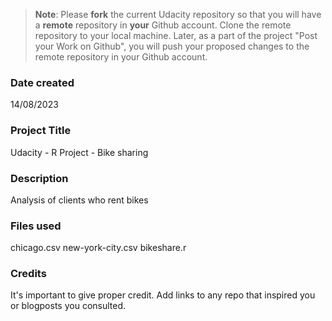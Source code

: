 >**Note**: Please **fork** the current Udacity repository so that you will have a **remote** repository in **your** Github account. Clone the remote repository to your local machine. Later, as a part of the project "Post your Work on Github", you will push your proposed changes to the remote repository in your Github account.

### Date created
14/08/2023

### Project Title
Udacity - R Project - Bike sharing

### Description
Analysis of clients who rent bikes

### Files used
chicago.csv
new-york-city.csv
bikeshare.r

### Credits
It's important to give proper credit. Add links to any repo that inspired you or blogposts you consulted.

